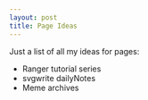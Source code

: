 ```yaml
---
layout: post
title: Page Ideas
---
```


Just a list of all my ideas for pages:

*   Ranger tutorial series
*   svgwrite dailyNotes
*   Meme archives